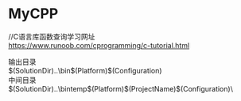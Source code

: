 # MyCPP

//C语言库函数查询学习网址  
https://www.runoob.com/cprogramming/c-tutorial.html  

输出目录  
$(SolutionDir)..\bin\$(Platform)\$(Configuration)\
中间目录  
$(SolutionDir)..\bintemp\$(Platform)\$(ProjectName)\$(Configuration)\

